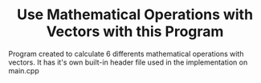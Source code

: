 <div align="center">
  <h1> Use Mathematical Operations with Vectors with this Program</h1>
</div>

<div>
 <p> Program created to calculate 6 differents mathematical operations with vectors. It has it's own built-in header file used in the implementation on main.cpp</p>
</div>
